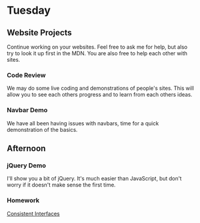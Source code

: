 # Tuesday

## Website Projects

Continue working on your websites. Feel free to ask me for help, but also try to look it up first in the MDN. You are also free to help each other with sites.

### Code Review

We may do some live coding and demonstrations of people's sites. This will allow you to see each others progress and to learn from each others ideas.

### Navbar Demo

We have all been having issues with navbars, time for a quick demonstration of the basics.

## Afternoon

### jQuery Demo

I'll show you a bit of jQuery. It's much easier than JavaScript, but don't worry if it doesn't make sense the first time.

### Homework

[Consistent Interfaces](../challenges/consistent.md)
